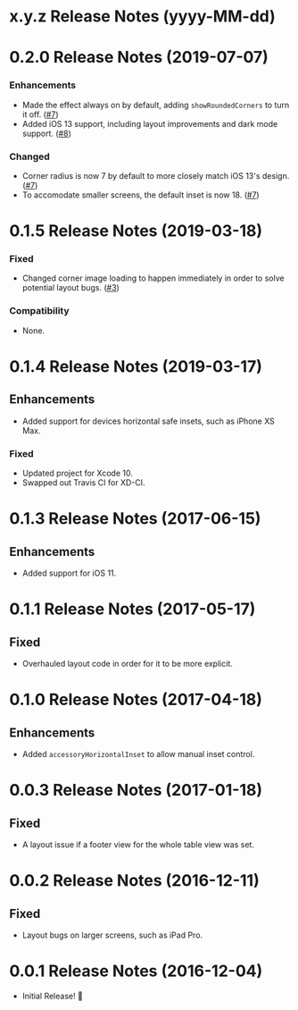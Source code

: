 x.y.z Release Notes (yyyy-MM-dd)
=============================================================

0.2.0 Release Notes (2019-07-07)
=============================================================

### Enhancements

* Made the effect always on by default, adding `showRoundedCorners` to turn it off. ([#7](https://github.com/TimOliver/TORoundedTableView/pull/7))
* Added iOS 13 support, including layout improvements and dark mode support. ([#8](https://github.com/TimOliver/TORoundedTableView/pull/8))

### Changed

* Corner radius is now 7 by default to more closely match iOS 13's design. ([#7](https://github.com/TimOliver/TORoundedTableView/pull/7))
* To accomodate smaller screens, the default inset is now 18. ([#7](https://github.com/TimOliver/TORoundedTableView/pull/7))

0.1.5 Release Notes (2019-03-18)
=============================================================

### Fixed
* Changed corner image loading to happen immediately in order to solve potential layout bugs. ([#3](https://github.com/TimOliver/TORoundedTableView/issues/3))

### Compatibility
* None.

0.1.4 Release Notes (2019-03-17)
=============================================================

## Enhancements
* Added support for devices horizontal safe insets, such as iPhone XS Max.

### Fixed
* Updated project for Xcode 10.
* Swapped out Travis CI for XD-CI.

0.1.3 Release Notes (2017-06-15)
=============================================================

## Enhancements
* Added support for iOS 11.

0.1.1 Release Notes (2017-05-17)
=============================================================

## Fixed
* Overhauled layout code in order for it to be more explicit.

0.1.0 Release Notes (2017-04-18)
=============================================================

## Enhancements
* Added `accessoryHorizontalInset` to allow manual inset control.

0.0.3 Release Notes (2017-01-18)
=============================================================

## Fixed
* A layout issue if a footer view for the whole table view was set.

0.0.2 Release Notes (2016-12-11)
=============================================================

## Fixed
* Layout bugs on larger screens, such as iPad Pro.

0.0.1 Release Notes (2016-12-04)
=============================================================

* Initial Release! 🎉

